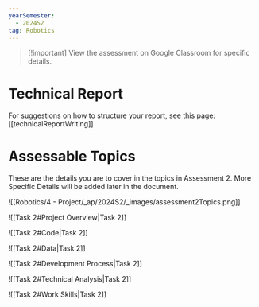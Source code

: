 ```yaml
---
yearSemester:
  - 2024S2
tag: Robotics
---
```


> [!important] View the assessment on Google Classroom for specific details.

# Technical Report

For suggestions on how to structure your report, see this page:
[[technicalReportWriting]]


# Assessable Topics 

These are the details you are to cover in the topics in Assessment 2. More Specific Details will be added later in the document.

![[Robotics/4 - Project/_ap/2024S2/_images/assessment2Topics.png]]

![[Task 2#Project Overview|Task 2]]

![[Task 2#Code|Task 2]]

![[Task 2#Data|Task 2]]

![[Task 2#Development Process|Task 2]]



![[Task 2#Technical Analysis|Task 2]]



![[Task 2#Work Skills|Task 2]]
